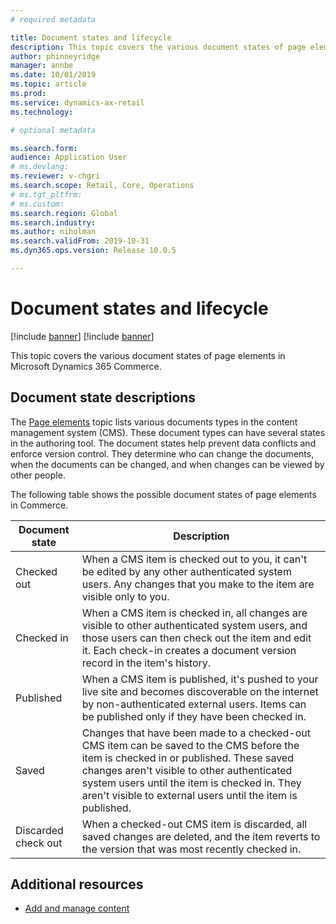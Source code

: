 ```yaml
---
# required metadata

title: Document states and lifecycle
description: This topic covers the various document states of page elements in Microsoft Dynamics 365 Commerce.
author: phinneyridge
manager: annbe
ms.date: 10/01/2019
ms.topic: article
ms.prod: 
ms.service: dynamics-ax-retail
ms.technology: 

# optional metadata

ms.search.form:  
audience: Application User
# ms.devlang: 
ms.reviewer: v-chgri
ms.search.scope: Retail, Core, Operations
# ms.tgt_pltfrm: 
# ms.custom: 
ms.search.region: Global
ms.search.industry: 
ms.author: niholman
ms.search.validFrom: 2019-10-31
ms.dyn365.ops.version: Release 10.0.5

---
```

# Document states and lifecycle

[!include [banner](includes/preview-banner.md)]
[!include [banner](includes/banner.md)]

This topic covers the various document states of page elements in Microsoft Dynamics 365 Commerce.

## Document state descriptions

The [Page elements](page-elements-overview.md) topic lists various documents types in the content management system (CMS). These document types can have several states in the authoring tool. The document states help prevent data conflicts and enforce version control. They determine who can change the documents, when the documents can be changed, and when changes can be viewed by other people.

The following table shows the possible document states of page elements in Commerce.

| Document state | Description |
|---|---|
| Checked out | When a CMS item is checked out to you, it can't be edited by any other authenticated system users. Any changes that you make to the item are visible only to you. |
| Checked in | When a CMS item is checked in, all changes are visible to other authenticated system users, and those users can then check out the item and edit it. Each check-in creates a document version record in the item's history. |
| Published | When a CMS item is published, it's pushed to your live site and becomes discoverable on the internet by non-authenticated external users. Items can be published only if they have been checked in. |
| Saved | Changes that have been made to a checked-out CMS item can be saved to the CMS before the item is checked in or published. These saved changes aren't visible to other authenticated system users until the item is checked in. They aren't visible to external users until the item is published. |
| Discarded check out | When a checked-out CMS item is discarded, all saved changes are deleted, and the item reverts to the version that was most recently checked in. |

## Additional resources

- [Add and manage content](add-manage-content.md)

